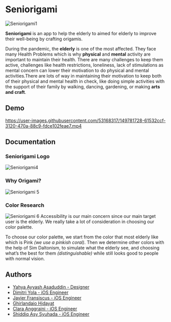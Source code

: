 
# Seniorigami

![Seniorigami1](https://user-images.githubusercontent.com/53168317/149781104-7b84ba20-4d10-42d4-926e-09bf7a7c6523.png)

**Seniorigami** is an app to help the elderly to aimed for elderly to improve their well-being by crafting origamis.

During the pandemic, the **elderly** is one of the most affected. They face many Health Problems which is why **physical** and **mental** activity are important to maintain their health. There are many challenges to keep them active, challenges like health restrictions, loneliness, lack of stimulations as mental concern can lower their motivation to do physical and mental activities.There are lots of way in maintaining their motivation to keep both of their physical and mental health in check, like doing simple activities with the support of their family by walking, dancing, gardening, or making **arts and craft**.

## Demo

https://user-images.githubusercontent.com/53168317/149781728-61532ccf-3120-470a-88c9-fdce102feae7.mp4

## Documentation
### Seniorigami Logo
![Seniorigami4](https://user-images.githubusercontent.com/53168317/149781281-95432c29-912b-4b2c-9018-18b84c7f7f6f.png)

### Why Origami?
![Seniorigami 5](https://user-images.githubusercontent.com/53168317/149781263-b367edcd-eee7-4ce5-b503-01093c0f354b.png)

### Color Research
![Seniorigami 6](https://user-images.githubusercontent.com/53168317/149781244-7868edf9-24d9-4826-bc14-1ebf721a397d.png)
Accessibility is our main concern since our main target user is the elderly. We really take a lot of consideration in choosing our color palette. 

To choose our color palette, we start from the color that most elderly like which is Pink *(we use a pinkish coral)*. Then we determine other colors with the help of Sim Daltonism, to simulate what the elderly see, and choosing what’s the best for them *(distinguishable)* while still looks good to people with normal vision.

## Authors
- [Yahya Ayyash Asaduddin - Designer](https://www.linkedin.com/in/yahyayyasha/)
- [Dimitri Yola - iOS Engineer](https://www.linkedin.com/in/dimitriyola/)
- [Javier Fransiscus - iOS Engineer](https://www.linkedin.com/in/javier-fransiscus/)
- [Ghirlandaio Hidayat](https://www.linkedin.com/in/ghirlandaio-koe/)
- [Clara Anggraini - iOS Engineer](https://www.linkedin.com/in/clara-anggraini/)
- [Shiddiq Asy Syuhada - iOS Engineer](https://www.linkedin.com/in/shiddiq-asy-syuhada-728329178/)


